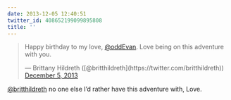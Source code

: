 ```yaml
---
date: 2013-12-05 12:40:51
twitter_id: 408652199099895808
title: ''
---
```


<blockquote class="twitter-tweet"><p lang="en" dir="ltr">Happy birthday to my love, <a href="https://twitter.com/oddEvan?ref_src=twsrc%5Etfw">@oddEvan</a>. Love being on this adventure with you.</p>&mdash; Brittany Hildreth ([@britthildreth](https://twitter.com/britthildreth)) <a href="https://twitter.com/britthildreth/status/408605611837112320?ref_src=twsrc%5Etfw">December 5, 2013</a></blockquote>
<script async src="https://platform.twitter.com/widgets.js" charset="utf-8"></script>

[@britthildreth](https://twitter.com/britthildreth) no one else I’d rather have this adventure with, Love.
